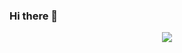 ### Hi there 👋

<p align="center">
<a href="https://github.com/anuraghazra/github-readme-stats"> 
    <img  src="https://github-readme-stats.vercel.app/api?username=black73&show_icons=true&hide_border=true&theme=radical&private=true"/>
 </a>
 </p>
